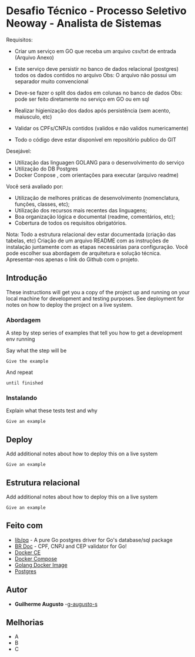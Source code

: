 # Desafio Técnico - Processo Seletivo Neoway - Analista de Sistemas

Requisitos:
- Criar um serviço em GO que receba um arquivo csv/txt de entrada (Arquivo Anexo)
- Este serviço deve persistir no banco de dados relacional (postgres) todos os dados contidos no arquivo
  Obs: O arquivo não possui um separador muito convencional
 
- Deve-se fazer o split dos dados em colunas no banco de dados
 Obs: pode ser feito diretamente no serviço em GO ou em sql
 
- Realizar higienização dos dados após persistência (sem acento, maiusculo, etc)
- Validar os CPFs/CNPJs contidos (validos e não validos numericamente)
- Todo o código deve estar disponível em repositório publico do GIT
 
Desejável:
- Utilização das linguagen GOLANG para o desenvolvimento do serviço
- Utilização do DB Postgres
- Docker Conpose , com orientações para executar (arquivo readme) 

Você será avaliado por:
- Utilização de melhores práticas de desenvolvimento (nomenclatura, funções, classes, etc);
- Utilização dos recursos mais recentes das linguagens;
- Boa organização lógica e documental (readme, comentários, etc);
- Cobertura de todos os requisitos obrigatórios.

Nota:
Todo a estrutura relacional dev estar documentada (criação das tabelas, etc)
Criação de um arquivo README com as instruções de instalação juntamente com as etapas necessárias para configuração.
Você pode escolher sua abordagem de arquitetura e solução técnica.
Apresentar-nos apenas o link do Github com o projeto.

## Introdução

These instructions will get you a copy of the project up and running on your local machine for development and testing purposes. See deployment for notes on how to deploy the project on a live system.

### Abordagem

A step by step series of examples that tell you how to get a development env running

Say what the step will be

```
Give the example
```

And repeat

```
until finished
```

### Instalando

Explain what these tests test and why

```
Give an example
```

## Deploy

Add additional notes about how to deploy this on a live system

```
Give an example
```

## Estrutura relacional

Add additional notes about how to deploy this on a live system

```
Give an example
```

## Feito com

* [lib/pq](https://github.com/lib/pq) - A pure Go postgres driver for Go's database/sql package
* [BR Doc](https://github.com/Nhanderu/brdoc) - CPF, CNPJ and CEP validator for Go!
* [Docker CE](https://docs.docker.com/install/)
* [Docker Compose](https://docs.docker.com/compose/install/)
* [Golang Docker Image](https://hub.docker.com/_/golang)
* [Postgres](https://hub.docker.com/_/postgres)

## Autor 

* **Guilherme Augusto** -[g-augusto-s](https://github.com/g-augusto-s/)

## Melhorias

* A
* B
* C